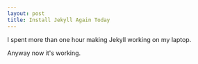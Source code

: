 ```yaml
---
layout: post
title: Install Jekyll Again Today
---
```

<p>
I spent more than one hour making Jekyll working on my laptop. 

Anyway now it's working.
</p>

